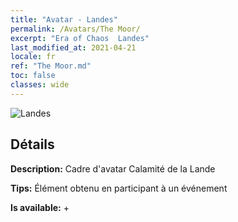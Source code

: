 ```yaml
---
title: "Avatar - Landes"
permalink: /Avatars/The Moor/
excerpt: "Era of Chaos  Landes"
last_modified_at: 2021-04-21
locale: fr
ref: "The Moor.md"
toc: false
classes: wide
---
```

 ![Landes](/images/a/avatarFrame_70.png)

## Détails

 **Description:** Cadre d'avatar Calamité de la Lande 

 **Tips:** Élément obtenu en participant à un événement 

 **Is available:**  + 

